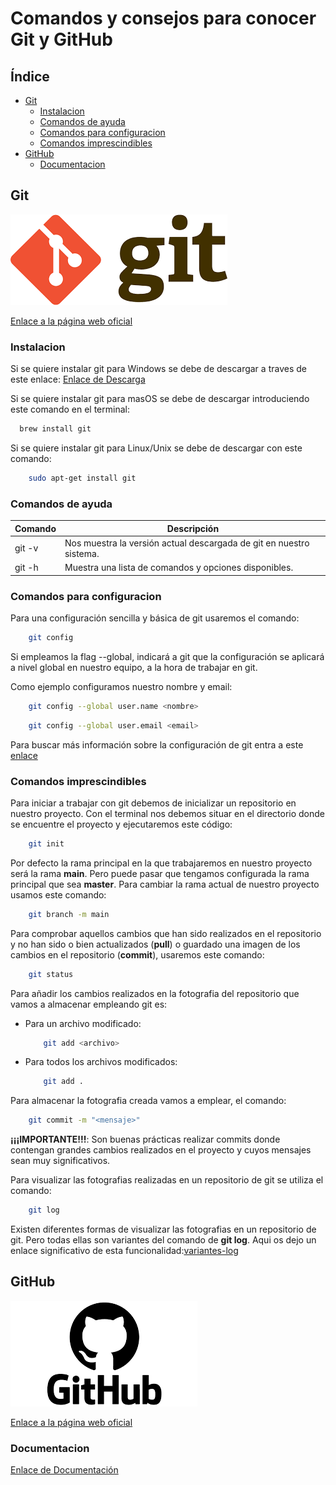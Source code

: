 # Comandos y consejos para conocer Git y GitHub

## Índice
- [Git](#git)
  - [Instalacion](#instalacion)
  - [Comandos de ayuda](#comandos-de-ayuda)
  - [Comandos para configuracion](#comandos-para-configuracion)
  - [Comandos imprescindibles](#comandos-imprescindibles)
- [GitHub](#github)
  - [Documentacion](#documentacion)

## Git

![imagen git](imagenes/git.png)

[Enlace a la página web oficial](https://git-scm.com/) 

### Instalacion

Si se quiere instalar git para Windows se debe de descargar a traves de este enlace:
[Enlace de Descarga](https://git-scm.com/downloads)

Si se quiere instalar git para masOS se debe de descargar introduciendo este comando en el terminal:

```bash
  brew install git
```

Si se quiere instalar git para Linux/Unix se debe de descargar con este comando:

```bash
    sudo apt-get install git
```
### Comandos de ayuda

| Comando | Descripción                                                                 |
|---------|------------------------------------------------------------------------------|
| git -v  | Nos muestra la versión actual descargada de git en nuestro sistema.          |
| git -h  | Muestra una lista de comandos y opciones disponibles.          |

### Comandos para configuracion

Para una configuración sencilla y básica de git usaremos el comando:

```bash
    git config
```

Si empleamos la flag --global, indicará a git que la configuración se aplicará a nivel global en nuestro equipo, a la hora de trabajar en git.

Como ejemplo configuramos nuestro nombre y email:

```bash
    git config --global user.name <nombre>
```
```bash
    git config --global user.email <email>
```

Para buscar más información sobre la configuración de git entra a este [enlace](https://git-scm.com/docs/git-config)
### Comandos imprescindibles

Para iniciar a trabajar con git debemos de inicializar un repositorio en nuestro proyecto. Con el terminal nos debemos situar en el directorio donde se encuentre el proyecto y ejecutaremos este código:

```bash
    git init
```

Por defecto la rama principal en la que trabajaremos en nuestro proyecto será la rama **main**. Pero puede pasar que tengamos configurada la rama principal que sea **master**. Para cambiar la rama actual de nuestro proyecto usamos este comando:

```bash
    git branch -m main
```

Para comprobar aquellos cambios que han sido realizados en el repositorio y no han sido o bien actualizados (**pull**)  o guardado una imagen de los cambios en el repositorio (**commit**), usaremos este comando:

```bash
    git status
```

Para añadir los cambios realizados en la fotografia del repositorio que vamos a almacenar empleando git es:

- Para un archivo modificado:

    ```bash
        git add <archivo>
    ```

- Para todos los archivos modificados:

    ```bash
        git add .
    ```
Para almacenar la fotografia creada vamos a emplear, el comando:

```bash
    git commit -m "<mensaje>"
```

**¡¡¡IMPORTANTE!!!**: Son buenas prácticas realizar commits donde contengan grandes cambios realizados en el proyecto y cuyos mensajes sean muy significativos.


Para visualizar las fotografias realizadas en un repositorio de git se utiliza el comando:

```bash
    git log
```
Existen diferentes formas de visualizar las fotografias en un repositorio de git. Pero todas ellas son variantes del comando de **git log**. Aqui os dejo un enlace significativo de esta funcionalidad:[variantes-log](https://www.atlassian.com/git/tutorials/git-log)



## GitHub 

![imagen github](imagenes/github.png)

[Enlace a la página web oficial](https://github.com/) 

### Documentacion


[Enlace de Documentación](https://docs.github.com/es)

```bash
  
```
